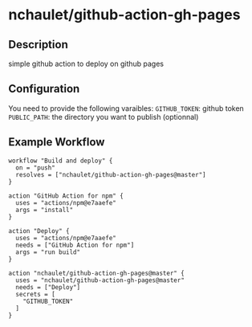 # nchaulet/github-action-gh-pages

## Description

simple github action to deploy on github pages

## Configuration

You need to provide the following varaibles:
`GITHUB_TOKEN`: github token
`PUBLIC_PATH`: the directory you want to publish (optionnal)

## Example Workflow

```
workflow "Build and deploy" {
  on = "push"
  resolves = ["nchaulet/github-action-gh-pages@master"]
}

action "GitHub Action for npm" {
  uses = "actions/npm@e7aaefe"
  args = "install"
}

action "Deploy" {
  uses = "actions/npm@e7aaefe"
  needs = ["GitHub Action for npm"]
  args = "run build"
}

action "nchaulet/github-action-gh-pages@master" {
  uses = "nchaulet/github-action-gh-pages@master"
  needs = ["Deploy"]
  secrets = [
    "GITHUB_TOKEN"
  ]
}
```